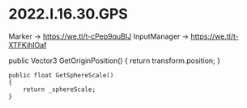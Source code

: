 # 2022.I.16.30.GPS

Marker -> https://we.tl/t-cPep9quBIJ
InputManager -> https://we.tl/t-XTFKihIOaf

public Vector3 GetOriginPosition()
    {
        return transform.position;
    }

    public float GetSphereScale()
    {
        return _sphereScale;
    }
